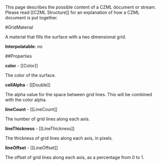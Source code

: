 This page describes the possible content of a CZML document or stream.  Please read [[CZML Structure]] for an explanation of how a CZML document is put together.

#GridMaterial

A material that fills the surface with a two dimensional grid.

**Interpolatable**: no

##Properties

**color** - [[Color]]

The color of the surface.


**cellAlpha** - [[Double]]

The alpha value for the space between grid lines.  This will be combined with the color alpha.


**lineCount** - [[LineCount]]

The number of grid lines along each axis.


**lineThickness** - [[LineThickness]]

The thickness of grid lines along each axis, in pixels.


**lineOffset** - [[LineOffset]]

The offset of grid lines along each axis, as a percentage from 0 to 1.


